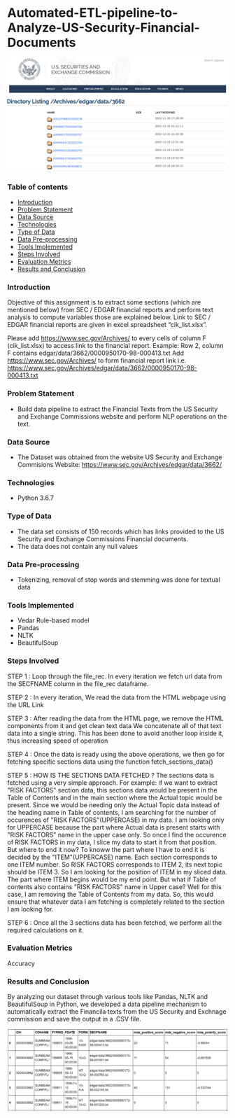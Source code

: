 # Automated-ETL-pipeline-to-Analyze-US-Security-Financial-Documents

![alt text](ussec.PNG)

### Table of contents
* [Introduction](#introduction)
* [Problem Statement](#problem-statement)
* [Data Source](#data-source)
* [Technologies](#technologies)
* [Type of Data](#type-of-data)
* [Data Pre-processing](#data-pre-processing)
* [Tools Implemented](#algorithms-implemented)
* [Steps Involved](#steps-involved)
* [Evaluation Metrics](#evaluation-metrics)
* [Results and Conclusion](#results-and-conclusion)

### Introduction
Objective of this assignment is to extract some sections (which are mentioned below) from SEC / EDGAR financial reports and perform text analysis to compute variables those are explained below. Link to SEC / EDGAR financial reports are given in excel spreadsheet “cik_list.xlsx”. 

Please add https://www.sec.gov/Archives/ to every cells of column F (cik_list.xlsx) to access link to the financial report. 
Example: Row 2, column F contains edgar/data/3662/0000950170-98-000413.txt
Add https://www.sec.gov/Archives/ to form financial report link i.e. 
https://www.sec.gov/Archives/edgar/data/3662/0000950170-98-000413.txt 

### Problem Statement
* Build data pipeline to extract the Financial Texts from the US Security and Exchange Commissions website and perform NLP operations on the text. 

### Data Source
* The Dataset was obtained from the website US Security and Exchange Commisions Website: 
https://www.sec.gov/Archives/edgar/data/3662/

### Technologies
* Python 3.6.7

### Type of Data
* The data set consists of 150 records which has links provided to the US Security and Exchange Commissions Financial documents.
* The data does not contain any null values

### Data Pre-processing
* Tokenizing, removal of stop words and stemming was done for textual data

### Tools Implemented
* Vedar Rule-based model
* Pandas
* NLTK
* BeautifulSoup

### Steps Involved

STEP 1 : Loop through the file_rec. In every iteration we fetch url data from the SECFNAME column in the file_rec dataframe.

STEP 2 : In every iteration, We read the data from the HTML webpage using the URL Link 

STEP 3 : After reading the data from the HTML page, we remove the HTML components from it and get clean text data
         We concatenate all of that text data into a single string. 
         This has been done to avoid another loop inside it, thus increasing speed of operation
         
STEP 4 : Once the data is ready using the above operations, we then go for fetching specific sections data using the function fetch_sections_data()

STEP 5 : HOW IS THE SECTIONS DATA FETCHED ?
         The sections data is fetched using a very simple approach. For example: if we want to extract "RISK FACTORS" section data, this sections data
         would be present in the Table of Contents and in the main section where the Actual topic would be present.
         Since we would be needing only the Actual Topic data instead of the heading name in Table of contents, I am searching for the number of occurences
         of "RISK FACTORS"(UPPERCASE) in my data. I am looking only for UPPERCASE because the part where Actual data is present starts with "RISK FACTORS" name
         in the upper case only. So once I find the occurence of RISK FACTORS in my data, I slice my data to start it from that position. But where to end it now?
         To knoww the part where I have to end it is decided by the "ITEM"(UPPERCASE) name. Each section corresponds to one ITEM number. So RISK FACTORS corresponds to ITEM 2,
         its next topic should be ITEM 3. So I am looking for the position of ITEM in my sliced data. The part where ITEM begins would be my end point.
         But what if Table of contents also contains "RISK FACTORS" name in Upper case?
         Well for this case, I am removing the Table of Contents from my data.
         So, this would ensure that whatever data I am fetching is completely related to the section I am looking for.
         
STEP 6 : Once all the 3 sections data has been fetched, we perform all the required calculations on it.
  
### Evaluation Metrics  
Accuracy

### Results and Conclusion
By analyzing our dataset through various tools like Pandas, NLTK and BeautifulSoup in Python, we developed a data pipeline mechanism to automatically extract the Financila texts from the US Security and Exchnage commission and save the output in a .CSV file. 

![alt text](ussecoutput.PNG)
